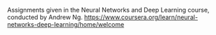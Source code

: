 Assignments given in the Neural Networks and Deep Learning course, conducted by Andrew Ng.
https://www.coursera.org/learn/neural-networks-deep-learning/home/welcome
